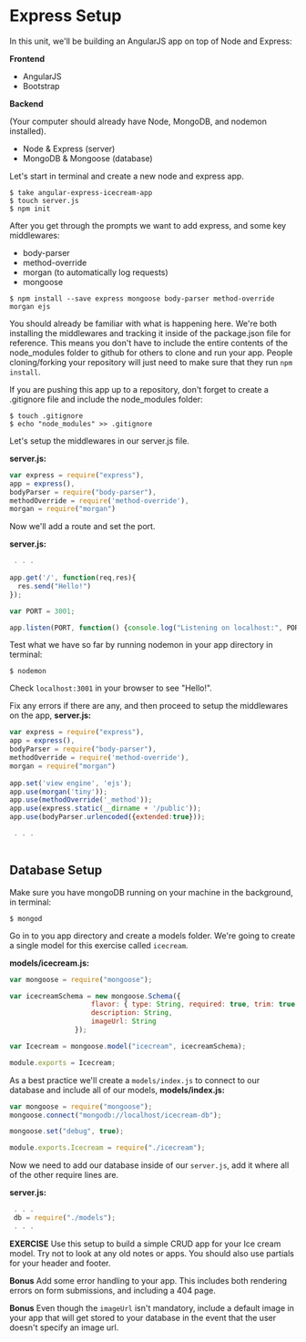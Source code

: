 # Express Setup

In this unit, we'll be building an AngularJS app on top of Node and Express:

**Frontend**

* AngularJS
* Bootstrap

**Backend**

(Your computer should already have Node, MongoDB, and nodemon installed).

* Node & Express (server)
* MongoDB & Mongoose (database)


Let's start in terminal and create a new node and express app.

```
$ take angular-express-icecream-app
$ touch server.js
$ npm init
```
After you get through the prompts we want to add express, and some key middlewares:

 * body-parser
 * method-override
 * morgan (to automatically log requests)
 * mongoose
 
```
$ npm install --save express mongoose body-parser method-override morgan ejs
```

You should already be familiar with what is happening here.  We're both installing the middlewares and tracking it inside of the package.json file for reference.  This means you don't have to include the entire contents of the node_modules folder to github for others to clone and run your app.  People cloning/forking your repository will just need to make sure that they run `npm install`.  

If you are pushing this app up to a repository, don't forget to create a .gitignore file and include the node_modules folder:

```
$ touch .gitignore
$ echo "node_modules" >> .gitignore
```

Let's setup the middlewares in our server.js file.

**server.js:**

```javascript
var express = require("express"),
app = express(),
bodyParser = require("body-parser"),
methodOverride = require('method-override'),
morgan = require("morgan")
```

Now we'll add a route and set the port.

**server.js:**


```javascript
 . . .
 
app.get('/', function(req,res){
  res.send("Hello!")
});

var PORT = 3001;

app.listen(PORT, function() {console.log("Listening on localhost:", PORT) });
```

Test what we have so far by running nodemon in your app directory in terminal:

```
$ nodemon
```

Check `localhost:3001` in your browser to see "Hello!".

Fix any errors if there are any, and then proceed to setup the middlewares on the app, **server.js:**

```javascript
var express = require("express"),
app = express(),
bodyParser = require("body-parser"),
methodOverride = require('method-override'),
morgan = require("morgan")
 
app.set('view engine', 'ejs'); 
app.use(morgan('tiny'));
app.use(methodOverride('_method'));
app.use(express.static(__dirname + '/public'));
app.use(bodyParser.urlencoded({extended:true}));

 . . . 
 
```


## Database Setup

Make sure you have mongoDB running on your machine in the background, in terminal:

```
$ mongod
```

Go in to you app directory and create a models folder.  We're going to create a single model for this exercise called `icecream`.  

**models/icecream.js:** 

```javascript
var mongoose = require("mongoose");

var icecreamSchema = new mongoose.Schema({
                    flavor: { type: String, required: true, trim: true },
                    description: String,
                    imageUrl: String
                });

var Icecream = mongoose.model("icecream", icecreamSchema);

module.exports = Icecream;
```

As a best practice we'll create a `models/index.js` to connect to our database and include all of our models, **models/index.js:**

```javascript
var mongoose = require("mongoose");
mongoose.connect("mongodb://localhost/icecream-db");

mongoose.set("debug", true);

module.exports.Icecream = require("./icecream");
```

Now we need to add our database inside of our `server.js`, add it where all of the other require lines are.

**server.js:**

```javascript
 . . . 
 db = require("./models");
 . . . 
```

**EXERCISE** Use this setup to build a simple CRUD app for your Ice cream model. Try not to look at any old notes or apps. You should also use partials for your header and footer.

**Bonus** Add some error handling to your app. This includes both rendering errors on form submissions, and including a 404 page.

**Bonus** Even though the `imageUrl` isn't mandatory, include a default image in your app that will get stored to your database in the event that the user doesn't specify an image url.


